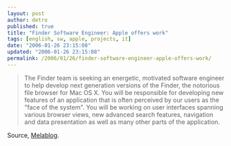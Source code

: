 ```yaml
---
layout: post
author: detro
published: true
title: "Finder Software Engineer: Apple offers work"
tags: [english, sw, apple, projects, it]
date: "2006-01-26 23:15:08"
updated: "2006-01-26 23:15:08"
permalink: /2006/01/26/finder-software-engineer-apple-offers-work/
---
```


<blockquote>The Finder team is seeking an energetic, motivated software engineer to help develop next generation versions of the Finder, the notorious file browser for Mac OS X.
You will be responsible for developing new features of an application that is often perceived by our users as the "face of the system". You will be working on user interfaces spanning various browser views, new advanced search features, navigation and data presentation as well as many other parts of the application.</blockquote>

Source, <a href="http://www.melablog.it/post/1420/apple-cerca-programmatori-per-il-finder-di-leopard">Melablog</a>.


